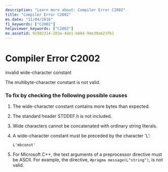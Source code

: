 ```yaml
---
description: "Learn more about: Compiler Error C2002"
title: "Compiler Error C2002"
ms.date: "11/04/2016"
f1_keywords: ["C2002"]
helpviewer_keywords: ["C2002"]
ms.assetid: 91982314-203a-4de1-b884-94e39a623f61
---
```

# Compiler Error C2002

invalid wide-character constant

The multibyte-character constant is not valid.

### To fix by checking the following possible causes

1. The wide-character constant contains more bytes than expected.

1. The standard header STDDEF.h is not included.

1. Wide characters cannot be concatenated with ordinary string literals.

1. A wide-character constant must be preceded by the character 'L':

    ```
    L'mbconst'
    ```

1. For Microsoft C++, the text arguments of a preprocessor directive must be ASCII. For example, the directive, `#pragma message(L"string")`, is not valid.
